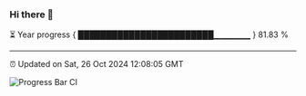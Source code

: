 ### Hi there 👋

⏳ Year progress { ████████████████████████▁▁▁▁▁▁ } 81.83 %

---

⏰ Updated on Sat, 26 Oct 2024 12:08:05 GMT

![Progress Bar CI](https://github.com/liununu/liununu/workflows/Progress%20Bar%20CI/badge.svg)
